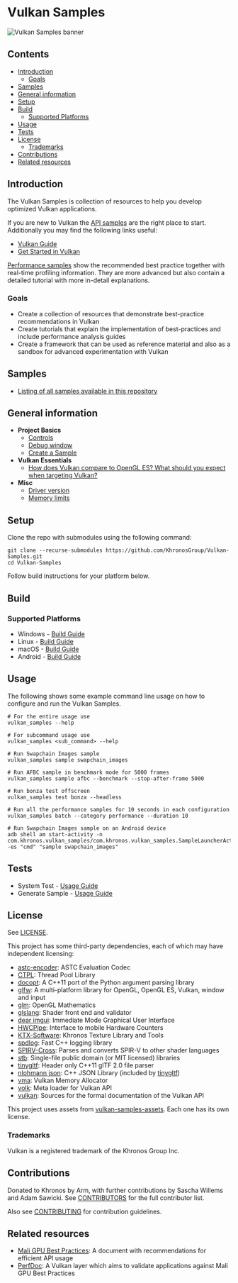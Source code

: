 <!--
- Copyright (c) 2019-2021, Arm Limited and Contributors
-
- SPDX-License-Identifier: Apache-2.0
-
- Licensed under the Apache License, Version 2.0 the "License";
- you may not use this file except in compliance with the License.
- You may obtain a copy of the License at
-
-     http://www.apache.org/licenses/LICENSE-2.0
-
- Unless required by applicable law or agreed to in writing, software
- distributed under the License is distributed on an "AS IS" BASIS,
- WITHOUT WARRANTIES OR CONDITIONS OF ANY KIND, either express or implied.
- See the License for the specific language governing permissions and
- limitations under the License.
-
-->

# Vulkan Samples <!-- omit in toc -->

![Vulkan Samples banner](banner.jpg)

## Contents <!-- omit in toc -->

- [Introduction](#introduction)
  - [Goals](#goals)
- [Samples](#samples)
- [General information](#general-information)
- [Setup](#setup)
- [Build](#build)
  - [Supported Platforms](#supported-platforms)
- [Usage](#usage)
- [Tests](#tests)
- [License](#license)
  - [Trademarks](#trademarks)
- [Contributions](#contributions)
- [Related resources](#related-resources)

## Introduction

The Vulkan Samples is collection of resources to help you develop optimized Vulkan applications.

If you are new to Vulkan the [API samples](samples/api) are the right place to start.
Additionally you may find the following links useful:
 - [Vulkan Guide](https://github.com/KhronosGroup/Vulkan-Guide)
 - [Get Started in Vulkan](https://vulkan-tutorial.com/)

 [Performance samples](samples/performance) show the recommended best practice together with real-time profiling information.
 They are more advanced but also contain a detailed tutorial with more in-detail explanations.

### Goals
- Create a collection of resources that demonstrate best-practice recommendations in Vulkan
- Create tutorials that explain the implementation of best-practices and include performance analysis guides
- Create a framework that can be used as reference material and also as a sandbox for advanced experimentation with Vulkan

## Samples
- [Listing of all samples available in this repository ](./samples/README.md)

## General information
- **Project Basics**
  - [Controls](./docs/misc.md#controls)
  - [Debug window](./docs/misc.md#debug-window)
  - [Create a Sample](./docs/create_sample.md)
- **Vulkan Essentials**  
  - [How does Vulkan compare to OpenGL ES? What should you expect when targeting Vulkan?](./samples/vulkan_basics.md)
- **Misc**
  - [Driver version](./docs/misc.md#driver-version)
  - [Memory limits](./docs/memory_limits.md)

## Setup

Clone the repo with submodules using the following command:

```
git clone --recurse-submodules https://github.com/KhronosGroup/Vulkan-Samples.git
cd Vulkan-Samples
```

Follow build instructions for your platform below.

## Build

### Supported Platforms
- Windows - [Build Guide](./docs/build.md#windows "Windows Build Guide")
- Linux - [Build Guide](./docs/build.md#linux "Linux Build Guide")
- macOS - [Build Guide](./docs/build.md#macos "macOS Build Guide")
- Android - [Build Guide](./docs/build.md#android "Android Build Guide")

## Usage

The following shows some example command line usage on how to configure and run the Vulkan Samples.

```
# For the entire usage use
vulkan_samples --help

# For subcommand usage use
vulkan_samples <sub_command> --help

# Run Swapchain Images sample
vulkan_samples sample swapchain_images

# Run AFBC sample in benchmark mode for 5000 frames
vulkan_samples sample afbc --benchmark --stop-after-frame 5000

# Run bonza test offscreen
vulkan_samples test bonza --headless

# Run all the performance samples for 10 seconds in each configuration
vulkan_samples batch --category performance --duration 10

# Run Swapchain Images sample on an Android device
adb shell am start-activity -n com.khronos.vulkan_samples/com.khronos.vulkan_samples.SampleLauncherActivity -es "cmd" "sample swapchain_images"
```

## Tests

- System Test - [Usage Guide](docs/testing.md#system-test "System Test Guide")
- Generate Sample - [Usage Guide](docs/testing.md#generate-sample-test "Generate Sample Test Guide")


## License

See [LICENSE](LICENSE).

This project has some third-party dependencies, each of which may have independent licensing:

- [astc-encoder](https://github.com/ARM-software/astc-encoder): ASTC Evaluation Codec
- [CTPL](https://github.com/vit-vit/CTPL): Thread Pool Library
- [docopt](https://github.com/docopt/docopt.cpp): A C++11 port of the Python argument parsing library
- [glfw](https://github.com/glfw/glfw): A multi-platform library for OpenGL, OpenGL ES, Vulkan, window and input
- [glm](https://github.com/g-truc/glm): OpenGL Mathematics
- [glslang](https://github.com/KhronosGroup/glslang): Shader front end and validator
- [dear imgui](https://github.com/ocornut/imgui): Immediate Mode Graphical User Interface
- [HWCPipe](https://github.com/ARM-software/HWCPipe): Interface to mobile Hardware Counters
- [KTX-Software](https://github.com/KhronosGroup/KTX-Software): Khronos Texture Library and Tools
- [spdlog](https://github.com/gabime/spdlog): Fast C++ logging library
- [SPIRV-Cross](https://github.com/KhronosGroup/SPIRV-Cross): Parses and converts SPIR-V to other shader languages
- [stb](https://github.com/nothings/stb): Single-file public domain (or MIT licensed) libraries
- [tinygltf](https://github.com/syoyo/tinygltf): Header only C++11 glTF 2.0 file parser
- [nlohmann json](https://github.com/nlohmann/json): C++ JSON Library (included by [tinygltf](https://github.com/syoyo/tinygltf))
- [vma](https://github.com/GPUOpen-LibrariesAndSDKs/VulkanMemoryAllocator): Vulkan Memory Allocator
- [volk](https://github.com/zeux/volk): Meta loader for Vulkan API
- [vulkan](https://github.com/KhronosGroup/Vulkan-Docs): Sources for the formal documentation of the Vulkan API

This project uses assets from [vulkan-samples-assets](https://github.com/KhronosGroup/Vulkan-Samples-Assets). Each one has its own license.

### Trademarks

Vulkan is a registered trademark of the Khronos Group Inc.

## Contributions

Donated to Khronos by Arm, with further contributions by Sascha Willems and Adam Sawicki. See [CONTRIBUTORS](CONTRIBUTORS.md) for the full contributor list.

Also see [CONTRIBUTING](CONTRIBUTING.md) for contribution guidelines.

## Related resources

- [Mali GPU Best Practices](https://developer.arm.com/documentation/101897/latest/): A document with recommendations for efficient API usage
- [PerfDoc](https://github.com/ARM-software/perfdoc): A Vulkan layer which aims to validate applications against Mali GPU Best Practices
